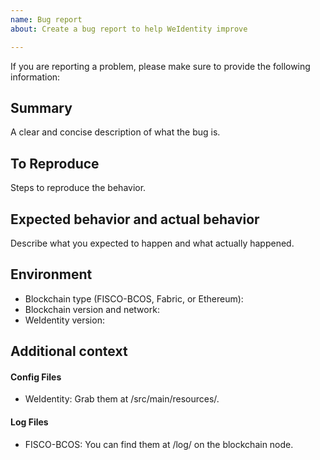 ```yaml
---
name: Bug report
about: Create a bug report to help WeIdentity improve

---
```


If you are reporting a problem, please make sure to provide the following information:

## Summary
A clear and concise description of what the bug is.

## To Reproduce
Steps to reproduce the behavior.

## Expected behavior and actual behavior
Describe what you expected to happen and what actually happened.

## Environment
- Blockchain type (FISCO-BCOS, Fabric, or Ethereum):
- Blockchain version and network:
- WeIdentity version:

## Additional context
#### Config Files

- WeIdentity: Grab them at /src/main/resources/.

#### Log Files

- FISCO-BCOS: You can find them at /log/ on the blockchain node.

